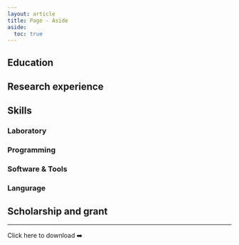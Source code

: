 ```yaml
---
layout: article
title: Page - Aside
aside:
  toc: true
---
```


## Education

## Research experience

## Skills

### Laboratory

### Programming

### Software & Tools

### Langurage

## Scholarship and grant





<!--more-->

---
Click here to download :arrow_right:



